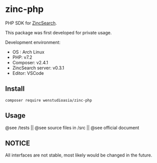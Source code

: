 # zinc-php

PHP SDK for [ZincSearch](https://docs.zincsearch.com/).

This package was first developed for private usage.

Development environment:

- OS : Arch Linux
- PHP: v7.2
- Composer: v2.4.1
- ZincSearch server: v0.3.1
- Editor: VSCode

## Install

```shell
composer require wenstudioasia/zinc-php
```

## Usage

@see /tests || @see source files in /src || @see official document

## NOTICE

All interfaces are not stable, most likely would be changed in the future.
